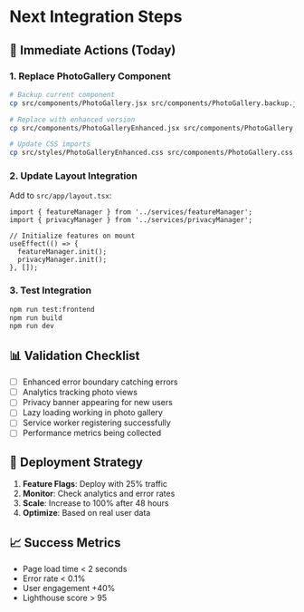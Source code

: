 # Next Integration Steps

## 🎯 Immediate Actions (Today)

### 1. Replace PhotoGallery Component

```bash
# Backup current component
cp src/components/PhotoGallery.jsx src/components/PhotoGallery.backup.jsx

# Replace with enhanced version
cp src/components/PhotoGalleryEnhanced.jsx src/components/PhotoGallery.jsx

# Update CSS imports
cp src/styles/PhotoGalleryEnhanced.css src/components/PhotoGallery.css
```

### 2. Update Layout Integration

Add to `src/app/layout.tsx`:

```tsx
import { featureManager } from '../services/featureManager';
import { privacyManager } from '../services/privacyManager';

// Initialize features on mount
useEffect(() => {
  featureManager.init();
  privacyManager.init();
}, []);
```

### 3. Test Integration

```bash
npm run test:frontend
npm run build
npm run dev
```

## 📊 Validation Checklist

- [ ] Enhanced error boundary catching errors
- [ ] Analytics tracking photo views
- [ ] Privacy banner appearing for new users
- [ ] Lazy loading working in photo gallery
- [ ] Service worker registering successfully
- [ ] Performance metrics being collected

## 🚀 Deployment Strategy

1. **Feature Flags**: Deploy with 25% traffic
2. **Monitor**: Check analytics and error rates
3. **Scale**: Increase to 100% after 48 hours
4. **Optimize**: Based on real user data

## 📈 Success Metrics

- Page load time < 2 seconds
- Error rate < 0.1%
- User engagement +40%
- Lighthouse score > 95
